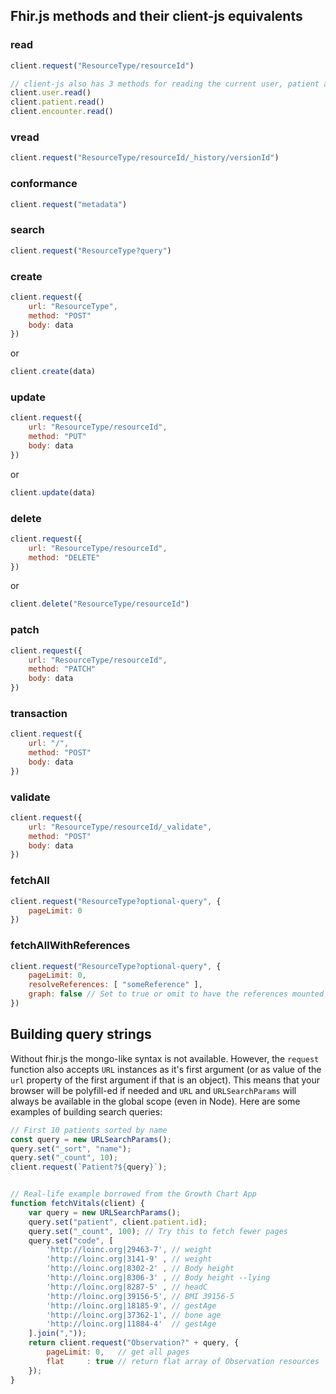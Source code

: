 ## Fhir.js methods and their client-js equivalents

### read
```js
client.request("ResourceType/resourceId")

// client-js also has 3 methods for reading the current user, patient and encounter
client.user.read()
client.patient.read()
client.encounter.read()
```

### vread
```js
client.request("ResourceType/resourceId/_history/versionId")
```

### conformance
```js
client.request("metadata")
```

### search
```js
client.request("ResourceType?query")
```

### create
```js
client.request({
    url: "ResourceType",
    method: "POST"
    body: data
})
```
or
```js
client.create(data)
```

### update
```js
client.request({
    url: "ResourceType/resourceId",
    method: "PUT"
    body: data
})
```
or
```js
client.update(data)
```

### delete
```js
client.request({
    url: "ResourceType/resourceId",
    method: "DELETE"
})
```
or
```js
client.delete("ResourceType/resourceId")
```

### patch
```js
client.request({
    url: "ResourceType/resourceId",
    method: "PATCH"
    body: data
})
```

### transaction
```js
client.request({
    url: "/",
    method: "POST"
    body: data
})
```

### validate
```js
client.request({
    url: "ResourceType/resourceId/_validate",
    method: "POST"
    body: data
})
```
<!-- ### document
### profile
### history
### typeHistory
### resourceHistory
### nextPage
### prevPage
### resolve -->

### fetchAll
```js
client.request("ResourceType?optional-query", {
    pageLimit: 0
})
```

### fetchAllWithReferences
```js
client.request("ResourceType?optional-query", {
    pageLimit: 0,
    resolveReferences: [ "someReference" ],
    graph: false // Set to true or omit to have the references mounted into the resource tree
})
```


## Building query strings
Without fhir.js the mongo-like syntax is not available. However, the `request`
function also accepts `URL` instances as it's first argument (or as value of the `url`
property of the first argument if that is an object). This means that your browser
will be polyfill-ed if needed and `URL` and `URLSearchParams` will always be available
in the global scope (even in Node). Here are some examples of building search queries:

```js
// First 10 patients sorted by name
const query = new URLSearchParams();
query.set("_sort", "name");
query.set("_count", 10);
client.request(`Patient?${query}`);


// Real-life example borrowed from the Growth Chart App
function fetchVitals(client) {
    var query = new URLSearchParams();
    query.set("patient", client.patient.id);
    query.set("_count", 100); // Try this to fetch fewer pages
    query.set("code", [
        'http://loinc.org|29463-7', // weight
        'http://loinc.org|3141-9' , // weight
        'http://loinc.org|8302-2' , // Body height
        'http://loinc.org|8306-3' , // Body height --lying
        'http://loinc.org|8287-5' , // headC
        'http://loinc.org|39156-5', // BMI 39156-5
        'http://loinc.org|18185-9', // gestAge
        'http://loinc.org|37362-1', // bone age
        'http://loinc.org|11884-4'  // gestAge
    ].join(","));
    return client.request("Observation?" + query, {
        pageLimit: 0,   // get all pages
        flat     : true // return flat array of Observation resources
    });
}
```
